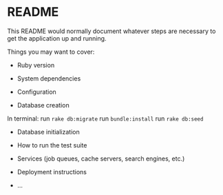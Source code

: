 # README

This README would normally document whatever steps are necessary to get the
application up and running.

Things you may want to cover:

* Ruby version

* System dependencies

* Configuration

* Database creation

In terminal:
run `rake db:migrate`
run `bundle:install`
run `rake db:seed`

* Database initialization

* How to run the test suite

* Services (job queues, cache servers, search engines, etc.)

* Deployment instructions

* ...
